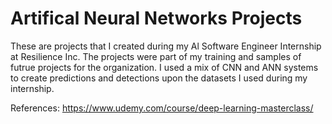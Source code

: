 # Artifical Neural Networks Projects
These are projects that I created during my Al Software Engineer Internship at Resilience Inc. The projects were part of my training and samples of futrue projects for the organization. I used a mix of CNN and ANN systems to create predictions and detections upon the datasets I used during my internship. 

References:
https://www.udemy.com/course/deep-learning-masterclass/

